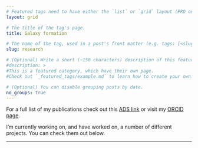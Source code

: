 ```yaml
---
# Featured tags need to have either the `list` or `grid` layout (PRO only).
layout: grid

# The title of the tag's page.
title: Galaxy formation

# The name of the tag, used in a post's front matter (e.g. tags: [<slug>]).
slug: research

# (Optional) Write a short (~150 characters) description of this featured tag.
#description: >
#This is a featured category, which have their own page.
#Check out `_featured_tags/example.md` to learn how to create your own.

# (Optional) You can disable grouping posts by date.
no_groups: true
---
```


For a full list of my publications check out this [ADS link](https://ui.adsabs.harvard.edu/public-libraries/I4EVLJifS5e_mNdSzMno5A) or visit my [ORCID page](https://orcid.org/0000-0002-6145-3674).

I’m currently working on, and have worked on, a number of different projects. You can check them out below.

<hr>

